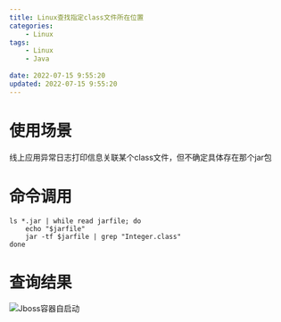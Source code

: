 ```yaml
---
title: Linux查找指定class文件所在位置
categories:
	- Linux
tags: 
	- Linux
	- Java
	
date: 2022-07-15 9:55:20
updated: 2022-07-15 9:55:20
---
```

<!-- toc -->

# <span id="inline-blue">使用场景</span>
线上应用异常日志打印信息关联某个class文件，但不确定具体存在那个jar包

# <span id="inline-blue">命令调用</span>
```shell
ls *.jar | while read jarfile; do
    echo "$jarfile"
    jar -tf $jarfile | grep "Integer.class"
done
```
# <span id="inline-blue">查询结果</span>
![Jboss容器自启动](/images/linux/Linux_20220715_001.png)


